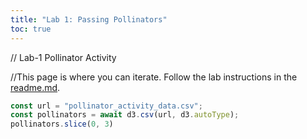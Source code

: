 ```yaml
---
title: "Lab 1: Passing Pollinators"
toc: true
---
```


// Lab-1 Pollinator Activity

//This page is where you can iterate. Follow the lab instructions in the [readme.md](./README.md).


```js
const url = "pollinator_activity_data.csv";
const pollinators = await d3.csv(url, d3.autoType);
pollinators.slice(0, 3)
```